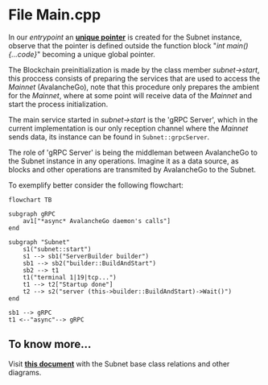# File Main.cpp

In our *entrypoint* an [**unique pointer**](https://en.cppreference.com/w/cpp/memory/unique_ptr) is created for the Subnet instance, observe that the pointer is defined outside the function block "*int main() {...code}*" becoming a unique global pointer.

The Blockchain preinitialization is made by the class member *subnet->start*, this proccess consists of preparing the services that are used to access the _Mainnet_ (AvalancheGo), note that this procedure only prepares the ambient for the _Mainnet_, where at some point will receive data of the _Mainnet_ and start the process initialization.

The main service started in *subnet->start* is the 'gRPC Server', which in the current implementation is our only reception channel where the _Mainnet_ sends data, its instance can be found in ```Subnet::grpcServer```.

The role of 'gRPC Server' is being the middleman between AvalancheGo to the Subnet instance in any operations. Imagine it as a data source, as blocks and other operations are transmited by AvalancheGo to the Subnet.

To exemplify better consider the following flowchart:

```mermaid
flowchart TB

subgraph gRPC
    av1["*async* AvalancheGo daemon's calls"]
end

subgraph "Subnet"
    s1("subnet::start")
    s1 --> sb1("ServerBuilder builder")
    sb1 --> sb2("builder::BuildAndStart") 
    sb2 --> t1
    t1("terminal 1|19|tcp...")
    t1 --> t2["Startup done"]
    t2 --> s2("server (this->builder::BuildAndStart)->Wait()")
end

sb1 --> gRPC
t1 <--"async"--> gRPC
```

## To know more...

Visit [**this document**](..core/subnet.md) with the Subnet base class relations and other diagrams.







